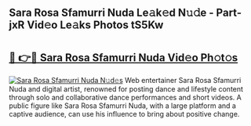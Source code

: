 ## Sara Rosa Sfamurri Nuda Le𝚊k𝚎d N𝚞𝚍e - Part-jxR Vid𝚎o Le𝚊ks Photos tS5Kw

# <h2><a href="http://fbf99y.evod.top/?m=Sara+Rosa+Sfamurri+Nuda">🔗 👉🔴 Sara Rosa Sfamurri Nuda Vid𝚎o Ph𝚘t𝚘s</a></h2>

[![Sara Rosa Sfamurri Nuda N𝚞d𝚎s](https://i.imgur.com/8V9OHl7.gif)](http://fbf99y.evod.top/?m=Sara+Rosa+Sfamurri+Nuda)
Web entertainer Sara Rosa Sfamurri Nuda and digital artist, renowned for posting dance and lifestyle content through solo and collaborative dance performances and short videos. A public figure like Sara Rosa Sfamurri Nuda, with a large platform and a captive audience, can use his influence to bring about positive change. 
